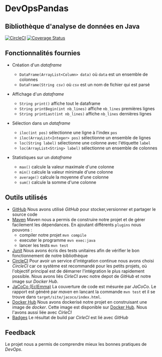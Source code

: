 # DevOpsPandas


## Bibliothèque d'analyse de données en Java

[![CircleCI](https://circleci.com/gh/denis-h/DevOpsPandas.svg?style=svg&circle-token=a3cd0e39448c0872c08302ef0f31b070e7d62e69)](https://circleci.com/gh/denis-h/DevOpsPandas)
[![Coverage Status](https://coveralls.io/repos/github/denis-h/DevOpsPandas/badge.svg)](https://coveralls.io/github/denis-h/DevOpsPandas)


## Fonctionnalités fournies

* Création d'un _dataframe_
    * `DataFrame(ArrayList<Column> data)` où `data` est un ensemble de colonnes
    * `DataFrame(String csv)` où `csv` est un nom de fichier qui est parsé

* Affichage d'un _dataframe_
    * `String print()` affiche tout le dataframe
    * `String printBegin(int nb_lines)` affiche `nb_lines` premières lignes
    * `String printLast(int nb_lines)` affiche `nb_lines` dernières lignes

* Sélection dans un _dataframe_
    * `iloc(int pos)` sélectionne une ligne à l'index `pos`
    * `iloc(ArrayList<Integer> pos)` sélectionne un ensemble de lignes
    * `loc(String label)` sélectionne une colonne avec l'étiquette `label`
    * `loc(ArrayList<String> label)` sélectionne un ensemble de colonnes

* Statistiques sur un _dataframe_
    * `max()` calcule la valeur maximale d'une colonne
    * `min()` calcule la valeur minimale d'une colonne
    * `average()` calcule la moyenne d'une colonne
    * `sum()` calcule la somme d'une colonne

## Outils utilisés

- [GitHub][github_link]
Nous avons utilisé _GitHub_ pour stocker,versionner et partager le source code
- [Maven][maven_link]
Maven nous a permis de construire notre projet et de gérer facilement les
dépendances. En ajoutant différents `plugins` nous pouvons :
    - compiler notre projet `mvn compile`
    - executer le programme `mvn exec:java`
    - lancer les tests `mvn test`        
- [Junit][junit_link]
Nous avons écris des tests unitaires afin de vérifier le bon fonctionnement de
notre bibliothèque
- [CircleCI][circleci_link]
Pour avoir un service d'intégration continue nous avons choisi _CircleCI_ car
ce système est recommandé pour les petits projets, où l'objectif principal est
de démarrer l'intégration le plus rapidement possible. Nous avons liés
_CirleCI_ avec notre depot de _GitHub_ et notre image sur _Docker Hub_.
- [JaCoCo (EclEmma)][jacoco_link]
La couverture de code est mésurée par _JaCoCo_. Le rapport est généré par
_maven_ en lancant la commande `mvn test` et il se trouve dans
`target/site/jacoco/index.html`.
- [Docker Hub][dockerhub_link]
Nous avons dockerisé notre projet en construisant une image de _docker_. Cette
image est disponible sur [Docker Hub][image_link]. Nous l'avons aussi liée avec
_CirleCI_
- [Badges][badges_link]
Le résultat de build par _CirleCI_ est lié avec _GitHub_

## Feedback

Le projet nous a permis de comprendre mieux les bonnes pratiques de _DevOps_.



[github_link]: https://github.com/
[maven_link]: https://maven.apache.org/
[junit_link]: https://junit.org/junit5/
[circleci_link]: https://circleci.com/
[jacoco_link]: https://www.eclemma.org/jacoco/
[dockerhub_link]: https://hub.docker.com/
[badges_link]: https://github.com/badges/
[image_link]: https://hub.docker.com/r/denishod/devopspandas
